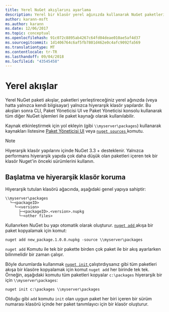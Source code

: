 ```yaml
---
title: Yerel NuGet akışlarını ayarlama
description: Yerel bir klasör yerel ağınızda kullanarak NuGet paketleri için akış oluşturma
author: karann-msft
ms.author: karann
ms.date: 12/06/2017
ms.topic: conceptual
ms.openlocfilehash: 91c072c8895ab4267c64fd04deae010ae5af4d37
ms.sourcegitcommit: 1d1406764c6af5fb7801d462e0c4afc9092fa569
ms.translationtype: MT
ms.contentlocale: tr-TR
ms.lasthandoff: 09/04/2018
ms.locfileid: "43545458"
---
```

# <a name="local-feeds"></a>Yerel akışlar

Yerel NuGet paketi akışlar, paketleri yerleştireceğiniz yerel ağınızda (veya hatta yalnızca kendi bilgisayar) yalnızca hiyerarşik klasör yapılardır. Bu akışları sonra CLI, Paket Yöneticisi UI ve Paket Yöneticisi konsolu kullanarak tüm diğer NuGet işlemleri ile paket kaynağı olarak kullanılabilir.

Kaynak etkinleştirmek için yol ekleyin (gibi `\\myserver\packages`) kullanarak kaynakları listesine [Paket Yöneticisi UI](../tools/package-manager-ui.md#package-sources) veya [ `nuget sources` ](../tools/cli-ref-sources.md) komutu.

> [!Note]
> Hiyerarşik klasör yapılarını içinde NuGet 3.3 + desteklenir. Yalnızca performans hiyerarşik yapıda çok daha düşük olan paketleri içeren tek bir klasör Nuget'in önceki sürümlerini kullanın.

## <a name="initializing-and-maintaining-hierarchical-folders"></a>Başlatma ve hiyerarşik klasör koruma

Hiyerarşik tutulan klasörü ağacında, aşağıdaki genel yapıya sahiptir:

    \\myserver\packages
      └─<packageID>
        └─<version>
          ├─<packageID>.<version>.nupkg
          └─<other files>

Kullanırken NuGet bu yapı otomatik olarak oluşturur. [ `nuget add` ](../tools/cli-ref-add.md) akışa bir paket kopyalamak için komut:

```cli
nuget add new_package.1.0.0.nupkg -source \\myserver\packages
```

`nuget add` Komutu ile tek bir pakette birden çok paket ile bir akış ayarlarken bilinmelidir bir zaman çalışır.

Böyle durumlarda kullanmak [ `nuget init` ](../tools/cli-ref-init.md) çalıştırdıysanız gibi tüm paketleri akışa bir klasöre kopyalamak için komut `nuget add` her birinde tek tek. Örneğin, aşağıdaki komutu tüm paketleri kopyalar `c:\packages` hiyerarşik bir için `\\myserver\packages`:

```cli
nuget init c:\packages \\myserver\packages
```

Olduğu gibi `add` komutu `init` olan uygun paket her biri içeren bir sürüm numarası klasörü içinde her paket tanımlayıcı için bir klasör oluşturur.
